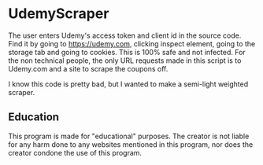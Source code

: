 # UdemyScraper

The user enters Udemy's access token and client id in the source code. 
Find it by going to https://udemy.com, clicking inspect element, going to the storage tab and going to cookies.
This is 100% safe and not infected. For the non technical people, the only URL requests made in this script is to Udemy.com and a site to scrape the coupons off.

I know this code is pretty bad, but I wanted to make a semi-light weighted scraper.

## Education

This program is made for "educational" purposes. The creator is not liable for any harm done to any websites mentioned in this program, nor does the creator condone the use of this program.
